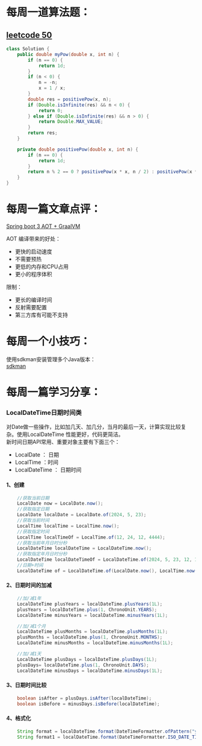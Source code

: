 # 每周一道算法题：
## [leetcode 50](https://leetcode.cn/problems/powx-n/description/)
```Java
class Solution {
    public double myPow(double x, int n) {
        if (n == 0) {
            return 1d;
        }
        if (n < 0) {
            n = -n;
            x = 1 / x;
        }
        double res = positivePow(x, n);
        if (Double.isInfinite(res) && n < 0) {
            return 0;
        } else if (Double.isInfinite(res) && n > 0) {
            return Double.MAX_VALUE;
        }
        return res;
    }

    private double positivePow(double x, int n) {
        if (n == 0) {
            return 1d;
        }
        return n % 2 == 0 ? positivePow(x * x, n / 2) : positivePow(x * x, n / 2) * x;
    }
}
```

# 每周一篇文章点评：
[Spring boot 3 AOT + GraalVM](https://medium.com/@nanayakkaraoffice/spring-boot-3-aot-graalvm-5030e12d43cc)

AOT 编译带来的好处：  
- 更快的启动速度
- 不需要预热
- 更低的内存和CPU占用
- 更小的程序体积

限制：
- 更长的编译时间
- 反射需要配置
- 第三方库有可能不支持


# 每周一个小技巧：
使用sdkman安装管理多个Java版本：  
[sdkman](https://sdkman.io/usage)



# 每周一篇学习分享：

### LocalDateTime日期时间类
对Date做一些操作，比如加几天、加几分，当月的最后一天，计算实现比较复杂。使用LocalDateTime 性能更好，代码更简洁。    
新时间日期API常用、重要对象主要有下面三个：
- LocalDate ： 日期
- LocalTime ：时间
- LocalDateTime ： 日期时间
  
#### 1、创建
```Java
    //获取当前日期
    LocalDate now = LocalDate.now();
    //获取指定日期
    LocalDate localDate = LocalDate.of(2024, 5, 23);
    //获取当前时间
    LocalTime localTime = LocalTime.now();
    //获取指定时间
    LocalTime localTimeOf = LocalTime.of(12, 24, 12, 4444);
    //获取当前年月日时分秒
    LocalDateTime localDateTime = LocalDateTime.now();
    //获取指定年月日时分秒
    LocalDateTime localDateTimeOf = LocalDateTime.of(2024, 5, 23, 12, 12, 12);
    //日期+时间
    LocalDateTime of = LocalDateTime.of(LocalDate.now(), LocalTime.now());
```
#### 2、日期时间的加减
```Java
    //加/减1年
    LocalDateTime plusYears = localDateTime.plusYears(1L);
    plusYears = localDateTime.plus(1, ChronoUnit.YEARS);
    LocalDateTime minusYears = localDateTime.minusYears(1L);

    //加/减1个月
    LocalDateTime plusMonths = localDateTime.plusMonths(1L);
    plusMonths = localDateTime.plus(1, ChronoUnit.MONTHS);
    LocalDateTime minusMonths = localDateTime.minusMonths(1L);

    //加/减1天
    LocalDateTime plusDays = localDateTime.plusDays(1L);
    plusDays= localDateTime.plus(1, ChronoUnit.DAYS);
    LocalDateTime minusDays = localDateTime.minusDays(1L);
```
#### 3、日期时间比较
```Java
    boolean isAfter = plusDays.isAfter(localDateTime);
    boolean isBefore = minusDays.isBefore(localDateTime);
```
#### 4、格式化
```Java
    String format = localDateTime.format(DateTimeFormatter.ofPattern("yyyy-MM-dd HH:mm:ss"));
    String format1 = localDateTime.format(DateTimeFormatter.ISO_DATE_TIME);
```
